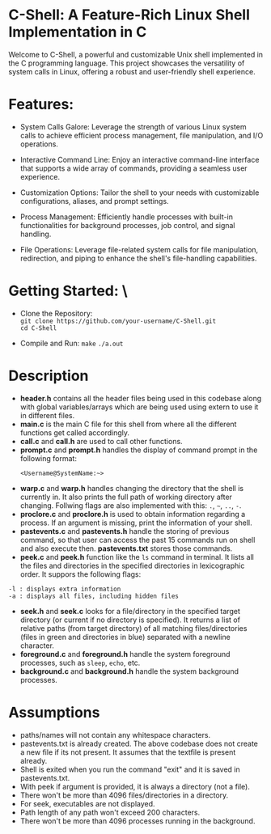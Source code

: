 
# C-Shell: A Feature-Rich Linux Shell Implementation in C

Welcome to C-Shell, a powerful and customizable Unix shell implemented in the C programming language. This project showcases the versatility of system calls in Linux, offering a robust and user-friendly shell experience.

# Features:

* System Calls Galore: Leverage the strength of various Linux system calls to achieve efficient process management, file manipulation, and I/O operations.

* Interactive Command Line: Enjoy an interactive command-line interface that supports a wide array of commands, providing a seamless user experience.

* Customization Options: Tailor the shell to your needs with customizable configurations, aliases, and prompt settings.

* Process Management: Efficiently handle processes with built-in functionalities for background processes, job control, and signal handling.

* File Operations: Leverage file-related system calls for file manipulation, redirection, and piping to enhance the shell's file-handling capabilities.

# Getting Started: \
* Clone the Repository: \
 `git clone https://github.com/your-username/C-Shell.git`\
`cd C-Shell`

* Compile and Run:
`make`
`./a.out`

# Description

- **header.h** contains all the header files being used in this codebase along with global variables/arrays which are being used using extern to use it in different files.
- **main.c** is the main C file for this shell from where all the different functions get called accordingly.
- **call.c** and **call.h** are used to call other functions.
- **prompt.c** and **prompt.h** handles the display of command prompt in the following format:
  ```
  <Username@SystemName:~>
  ```
- **warp.c** and **warp.h** handles changing the directory that the shell is currently in. It also prints the full path of working directory after changing. Follwing flags are also implemented with this:
`.`, `~`, `..`, `-`.
- **proclore.c** and **proclore.h** is used to obtain information regarding a process. If an argument is missing, print the information of your shell.
- **pastevents.c** and **pastevents.h** handle the storing of previous command, so that user can access the past 15 commands run on shell and also execute then. **pastevents.txt** stores those commands.
- **peek.c** and **peek.h** function like the `ls` command in terminal. It lists all the files and directories in the specified directories in lexicographic order. It suppors the following flags:
```
-l : displays extra information
-a : displays all files, including hidden files
```
- **seek.h** and **seek.c** looks for a file/directory in the specified target directory (or current if no directory is specified). It returns a list of relative paths (from target directory) of all matching files/directories (files in green and directories in blue) separated with a newline character. 
- **foreground.c** and **foreground.h** handle the system foreground processes, such as ```sleep```, ```echo```, etc. 
- **background.c** and **background.h** handle the system background processes.

# Assumptions
- paths/names will not contain any whitespace characters.
- pastevents.txt is already created. The above codebase does not create a new file if its not present. It assumes that the textfile is present already.
- Shell is exited when you run the command "exit" and it is saved in pastevents.txt.
- With peek if argument is provided, it is always a directory (not a file).
- There won't be more than 4096 files/directories in a directory.
- For seek, executables are not displayed. 
- Path length of any path won't exceed 200 characters.
- There won't be more than 4096 processes running in the background.
